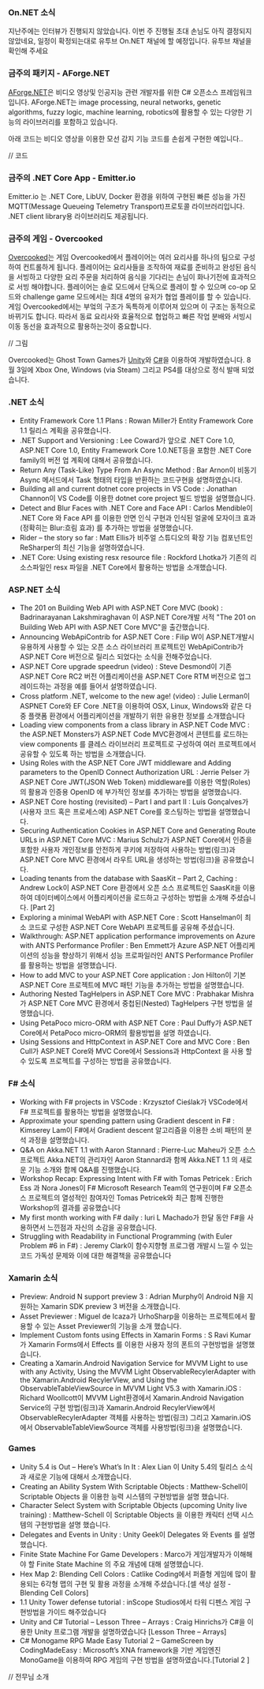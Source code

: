 ### On.NET 소식
지난주에는 인터뷰가 진행되지 않았습니다. 이번 주 진행될 초대 손님도 아직 결정되지않았네요, 일정이 확정되는대로 유투브 On.NET 채널에 할 예정입니다. 유투브 채널을 확인해 주세요

### 금주의 패키지 - AForge.NET
[AForge.NET]()은 비디오 영상및 인공지능 관련 개발자를 위한 C# 오픈소스 프레임워크입니다.  AForge.NET는 image processing, neural networks, genetic algorithms, fuzzy logic, machine learning, robotics에 활용할 수 있는 다양한 기능의 라이브러리를 포함하고 있습니다.

아래 코드는 비디오 영상을 이용한 모선 감지 기능 코드를 손쉽게 구현한 예입니다..

// 코드

### 금주의 .NET Core App - Emitter.io
Emitter.io 는 .NET Core, LibUV, Docker 환경을 위하여 구현된 빠른 성능을 가진 MQTT(Message Queueing Telemetry Transport)프로토콜 라이브러리입니다. .NET client library용 라이브러리도 제공됩니다.

### 금주의 게임 - Overcooked
[Overcooked]()는 게임 Overcooked에서 플레이어는 여러 요리사를 하나의 팀으로 구성하여 컨트롤하게 됩니다. 플레이어는 요리사들을 조작하여 재료를 준비하고 완성된  음식을 서빙하고 다양한 요리 주문을 처리하여 음식을 기다리는 손님이 화나기전에 효과적으로 서빙 해야합니다. 플레이어는 솔로 모드에서 단독으로 플레이 할 수 있으며  co-op 모드와 challenge game 모드에서는 최대 4명의 유저가 협업 플레이를 할 수 있습니다. 게임 Overcooked에서는 부엌의 구조가 독특하게 이루어져 있으며 이 구조는 동적으로 바뀌기도 합니다. 따라서 동료 요리사와 효율적으로 협업하고 빠른 작업 분배와 서빙시 이동 동선을 효과적으로 활용하는것이 중요합니다.

// 그림

Overcooked는 Ghost Town Games가 [Unity](http://unity3d.com/)와 [C#](https://channel9.msdn.com/Series/C-Sharp-Fundamentals-Development-for-Absolute-Beginners)을 이용하여 개발하였습니다. 8월 3일에 Xbox One, Windows (via Steam) 그리고 PS4를 대상으로 정식 발매 되었습니다.

### .NET 소식
* Entity Framework Core 1.1 Plans : Rowan Miller가 Entity Framework Core 1.1 릴리스 계획을 공유했습니다.
* .NET Support and Versioning : Lee Coward가 앞으로 .NET Core 1.0, ASP.NET Core 1.0, Entity Framework Core 1.0.NET등을 포함한  .NET Core family의 버전 업 계획에 대해서 공유했습니다.
* Return Any (Task-Like) Type From An Async Method : Bar Arnon이 비동기 Async 메서드에서 Task<T> 형태의 타입을 반환하는 코드구현을 설명하였습니다.
* Building all and current dotnet core projects in VS Code : Jonathan Channon이 VS Code를 이용한 dotnet core project 빌드 방법을 설명했습니다.
* Detect and Blur Faces with .NET Core and Face API : Carlos Mendible이  .NET Core 와 Face API 를 이용한 안면 인식 구현과  인식된 얼굴에 모자이크 효과(정확히는 Blur:흐림 효과) 를 추가하는 방법을 설명했습니다.
* Rider – the story so far : Matt Ellis가 비주얼 스튜디오의 확장 기능 컴포넌트인  ReSharper의 최신 기능을 설명하였습니다.
* .NET Core: Using existing resx resource file : Rockford Lhotka가 기존의 리소스파일인 resx 파일을 .NET Core에서 활용하는 방법을 소개했습니다.

### ASP.NET 소식
* The 201 on Building Web API with ASP.NET Core MVC (book) : Badrinarayanan Lakshmiraghavan 이 ASP.NET Core개발 서적 "The 201 on Building Web API with ASP.NET Core MVC"을 출간했습니다.
* Announcing WebApiContrib for ASP.NET Core : Filip W이 ASP.NET개발시 유용하게 사용할 수 있는 오픈 소스 라이브러리 프로젝트인 WebApiContrib가 ASP.NET Core 버전으로 릴리스 되었다는 소식을 전해주었습니다.
* ASP.NET Core upgrade speedrun (video) : Steve Desmond이  기존 ASP.NET Core RC2 버전 어플리케이션을 ASP.NET Core RTM 버전으로 업그레이드하는 과정을 예를 들어서 설명하였습니다.
* Cross platform .NET, welcome to the new age! (video) : Julie Lerman이  ASPNET Core와 EF Core .NET을 이용하여 OSX, Linux, Windows와 같은 다중 플랫폼 환경에서 어플리케이션을 개발하기 위한 유용한 정보를 소개했습니다
* Loading view components from a class library in ASP.NET Code MVC : the ASP.NET Monsters가  ASP.NET Code MVC환경에서 콘텐트를 로드하는 view components 를 클레스 라이브러리 프로젝트로 구성하여 여러 프로젝트에서 공유할 수 있도록 하는 방법을 소개했습니다.
* Using Roles with the ASP.NET Core JWT middleware and Adding parameters to the OpenID Connect Authorization URL : Jerrie Pelser 가   ASP.NET Core JWT(JSON Web Token) middleware를 이용한 역할(Roles)의 활용과 인증용 OpenID 에 부가적인 정보를 추가하는 방법을 설명했습니다.
* ASP.NET Core hosting (revisited) – Part I and part II : Luís Gonçalves가 (사용자 코드 혹은 프로세스에) ASP.NET Core를 호스팅하는 방법을 설명했습니다.
* Securing Authentication Cookies in ASP.NET Core and Generating Route URLs in ASP.NET Core MVC : Marius Schulz가 ASP.NET Core에서 인증을 포함한 사용자 개인정보를 안전하게 쿠키에 저장하여 사용하는 방법(링크)과 ASP.NET Core MVC 환경에서 라우트 URL을 생성하는 방법(링크)을 공유했습니다.
* Loading tenants from the database with SaasKit – Part 2, Caching : Andrew Lock이 ASP.NET Core 환경에서 오픈 소스 프로젝트인 SaasKit을 이용하여 데이터베이스에서 어플리케이션을 로드하고 구성하는 방법을 소개해 주셨습니다. [Part 2]
* Exploring a minimal WebAPI with ASP.NET Core : Scott Hanselman이 최소 코드로 구성한 ASP.NET Core WebAPI 프로젝트를 공유해 주셨습니다.
* Walkthrough: ASP.NET application performance improvements on Azure with ANTS Performance Profiler : Ben Emmett가 Azure ASP.NET 어플리케이션의 성능을 향상하기 위해서 성능 프로파일러인 ANTS Performance Profiler를 활용하는 방법을 설명했습니다.
* How to add MVC to your ASP.NET Core application : Jon Hilton이 기본 ASP.NET Core 프로젝트에 MVC 패턴 기능을 추가하는 방법을 설명했습니다.
* Authoring Nested TagHelpers in ASP.NET Core MVC : Prabhakar Mishra가 ASP.NET Core MVC 환경에서 중첩된(Nested) TagHelpers 구현 방법을 설명했습니다.
* Using PetaPoco micro-ORM with ASP.NET Core : Paul Duffy가 ASP.NET Core에서 PetaPoco micro-ORM의 활용방법을 설명 하였습니다.
* Using Sessions and HttpContext in ASP.NET Core and MVC Core : Ben Cull가 ASP.NET Core와 MVC Core에서 Sessions과 HttpContext 을 사용 할 수 있도록 프로젝트를 구성하는 방법을 공유했습니다.

### F# 소식
* Working with F# projects in VSCode : Krzysztof Cieślak가 VSCode에서 F# 프로젝트를 활용하는 방법을 설명했습니다.
* Approximate your spending pattern using Gradient descent in F# : Kimserey Lam이 F#에서 Gradient descent 알고리즘을 이용한 소비 패턴의 분석 과정을 설명했습니다.
* Q&A on Akka.NET 1.1 with Aaron Stannard : Pierre-Luc Maheu가 오픈 소스 프로젝트 Akka.NET의 관리자인 Aaron Stannard과 함께  Akka.NET 1.1 의 새로운 기능 소개와 함께 Q&A를 진행했습니다.
* Workshop Recap: Expressing Intent with F# with Tomas Petricek : Erich Ess 과 Nora Jones이 F# Microsoft Research Team의 연구원이며 F# 오픈소스 프로젝트의 열성적인 참여자인 Tomas Petricek와 최근 함께 진행한 Workshop의 결과를 공유했습니다
* My first month working with F# daily : Iuri L Machado가 한달 동안 F#을 사용하면서 느낀점과 자신의 소감을 공유했습니다.
* Struggling with Readability in Functional Programming (with Euler Problem #6 in F#) : Jeremy Clark이 함수지향형 프로그램 개발시 느낄 수 있는  코드 가독성 문제와 이에 대한 해결책을 공유했습니다

### Xamarin 소식
* Preview: Android N support preview 3 : Adrian Murphy이 Android N을 지원하는 Xamarin SDK preview 3 버전을 소개했습니다.
* Asset Previewer : Miguel de Icaza가 UrhoSharp을 이용하는 프로젝트에서 활용할 수 있는 Asset Previewer의 기능을 소개 했습니다.
* Implement Custom fonts using Effects in Xamarin Forms : S Ravi Kumar가 Xamarin Forms에서 Effects 를 이용한 사용자 정의 폰트의 구현방법을 설명했습니다.
* Creating a Xamarin.Android Navigation Service for MVVM Light to use with any Activity, Using the MVVM Light ObservableRecylerAdapter with the Xamarin.Android RecylerView, and Using the ObservableTableViewSource in MVVM Light V5.3 with Xamarin.iOS : Richard Woollcott이 MVVM Light환경에서 Xamarin.Android Navigation Service의 구현 방법(링크)과 Xamarin.Android RecylerView에서 ObservableRecylerAdapter 객체를 사용하는 방법(링크) 그리고 Xamarin.iOS에서 ObservableTableViewSource 객체를 사용방법(링크)을 설명했습니다. 

### Games
* Unity 5.4 is Out – Here’s What’s In It : Alex Lian 이 Unity 5.4의 릴리스 소식과 새로운 기능에 대해서 소개했습니다.
* Creating an Ability System With Scriptable Objects : Matthew-Schell이 Scriptable Objects 을 이용한 능력 시스템의 구현방법을 설명 했습니다. 
* Character Select System with Scriptable Objects (upcoming Unity live training) : Matthew-Schell 이 Scriptable Objects 을 이용한 캐릭터 선택 시스템의 구현방법을  설명 했습니다.
* Delegates and Events in Unity : Unity Geek이 Delegates 와 Events 를 설명했습니다.
* Finite State Machine For Game Developers : Marco가 게임개발자가 이해해야 할 Finite State Machine 의 주요 개념에 대해 설명했습니다.
* Hex Map 2: Blending Cell Colors : Catlike Coding에서 퍼즐형 게임에 많이 활용되는 6각형 맵의 구현 및 활용 과정을 소개해 주셨습니다.[셀 색상 설정 - Blending Cell Colors]
* 1.1 Unity Tower defense tutorial : inScope Studios에서 타워 디펜스 게임 구현방법을 가이드 해주었습니다
* Unity and C# Tutorial – Lesson Three – Arrays : Craig Hinrichs가  C#을 이용한 Unity 프로그램 개발을 설명하였습니다 [Lesson Three – Arrays]
* C# Monogame RPG Made Easy Tutorial 2 – GameScreen by CodingMadeEasy  : Microsoft’s XNA framework을 기반 게임엔진 MonoGame을 이용하여 RPG 게임의 구현 방법을 설명하였습니다.[Tutorial 2 ]


// 전무님 소개
